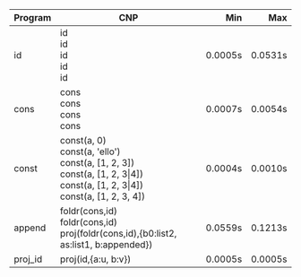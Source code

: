 Program | CNP | Min | Max
--- | --- | ---: | ---:
id | id<br/>id<br/>id<br/>id<br/>id | 0.0005s | 0.0531s
cons | cons<br/>cons<br/>cons<br/>cons | 0.0007s | 0.0054s
const | const(a, 0)<br/>const(a, 'ello')<br/>const(a, [1, 2, 3])<br/>const(a, [1, 2, 3\|4])<br/>const(a, [1, 2, 3\|4])<br/>const(a, [1, 2, 3, 4]) | 0.0004s | 0.0010s
append | foldr(cons,id)<br/>foldr(cons,id)<br/>proj(foldr(cons,id),{b0:list2, as:list1, b:appended}) | 0.0559s | 0.1213s
proj_id | proj(id,{a:u, b:v}) | 0.0005s | 0.0005s
